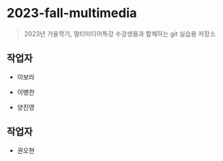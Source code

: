 # 2023-fall-multimedia

> 2023년 가을학기, 멀티미디어특강 수강생들과 함께하는 git 실습용 저장소


## 작업자 

- 이보라

- 이병찬

- 양진영

## 작업자

- 권오현